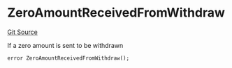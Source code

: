 # ZeroAmountReceivedFromWithdraw
[Git Source](https://github.com/FloorDAO/floor-v2/blob/537a38ba21fa97b6f7763cc3c1b0ee2a21e56857/src/contracts/vaults/Vault.sol)

If a zero amount is sent to be withdrawn


```solidity
error ZeroAmountReceivedFromWithdraw();
```

